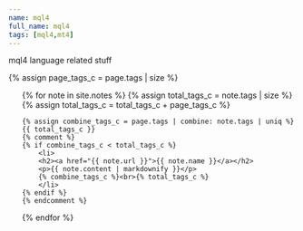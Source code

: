 ```yaml
---
name: mql4
full_name: mql4
tags: [mql4,mt4]
---
```

mql4 language related stuff

{% assign page_tags_c = page.tags | size %}
<ul>
  {% for note in site.notes %}
    {% assign total_tags_c = note.tags | size %}
    {% assign total_tags_c = total_tags_c + page_tags_c %}

    {% assign combine_tags_c = page.tags | combine: note.tags | uniq %}
    {{ total_tags_c }}
    {% comment %}
    {% if combine_tags_c < total_tags_c %}
        <li>
        <h2><a href="{{ note.url }}">{{ note.name }}</a></h2>
        <p>{{ note.content | markdownify }}</p>
        {% combine_tags_c %}<br>{% total_tags_c %}
        </li>
    {% endif %}
    {% endcomment %}
  {% endfor %}
  
</ul>